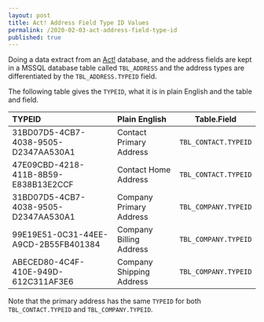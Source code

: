 ```yaml
---
layout: post
title: Act! Address Field Type ID Values
permalink: /2020-02-03-act-address-field-type-id
published: true
---
```

Doing a data extract from an [Act!](https://www.act.com/) database, and the address fields are kept in a MSSQL database table called `TBL_ADDRESS` and the address types are differentiated by the `TBL_ADDRESS.TYPEID` field.<!--more-->

The following table gives the `TYPEID`, what it is in plain English and the table and field.


| **TYPEID**                           | **Plain English**        | **Table.Field**      |
|:-------------------------------------|:-------------------------| ---------------------|
| 31BD07D5-4CB7-4038-9505-D2347AA530A1 | Contact Primary Address  | `TBL_CONTACT.TYPEID` |
| 47E09CBD-4218-411B-8B59-E838B13E2CCF | Contact Home Address     | `TBL_CONTACT.TYPEID` |
| 31BD07D5-4CB7-4038-9505-D2347AA530A1 | Company Primary Address  | `TBL_COMPANY.TYPEID` |
| 99E19E51-0C31-44EE-A9CD-2B55FB401384 | Company Billing Address  | `TBL_COMPANY.TYPEID` |
| ABECED80-4C4F-410E-949D-612C311AF3E6 | Company Shipping Address | `TBL_COMPANY.TYPEID` |

Note that the primary address has the same `TYPEID` for both `TBL_CONTACT.TYPEID` and `TBL_COMPANY.TYPEID`.
